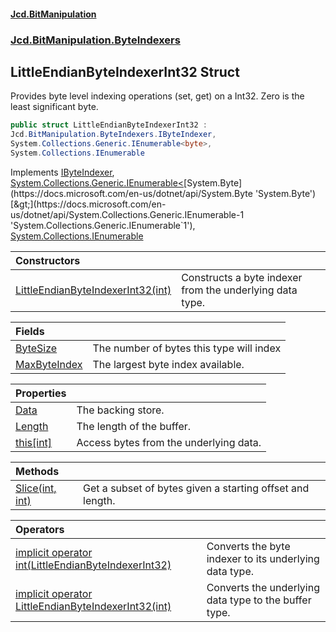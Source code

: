 #### [Jcd.BitManipulation](index.md 'index')
### [Jcd.BitManipulation.ByteIndexers](Jcd.BitManipulation.ByteIndexers.md 'Jcd.BitManipulation.ByteIndexers')

## LittleEndianByteIndexerInt32 Struct

Provides byte level indexing operations (set, get) on a Int32. Zero is the least significant byte.

```csharp
public struct LittleEndianByteIndexerInt32 :
Jcd.BitManipulation.ByteIndexers.IByteIndexer,
System.Collections.Generic.IEnumerable<byte>,
System.Collections.IEnumerable
```

Implements [IByteIndexer](Jcd.BitManipulation.ByteIndexers.IByteIndexer.md 'Jcd.BitManipulation.ByteIndexers.IByteIndexer'), [System.Collections.Generic.IEnumerable&lt;](https://docs.microsoft.com/en-us/dotnet/api/System.Collections.Generic.IEnumerable-1 'System.Collections.Generic.IEnumerable`1')[System.Byte](https://docs.microsoft.com/en-us/dotnet/api/System.Byte 'System.Byte')[&gt;](https://docs.microsoft.com/en-us/dotnet/api/System.Collections.Generic.IEnumerable-1 'System.Collections.Generic.IEnumerable`1'), [System.Collections.IEnumerable](https://docs.microsoft.com/en-us/dotnet/api/System.Collections.IEnumerable 'System.Collections.IEnumerable')

| Constructors | |
| :--- | :--- |
| [LittleEndianByteIndexerInt32(int)](Jcd.BitManipulation.ByteIndexers.LittleEndianByteIndexerInt32.LittleEndianByteIndexerInt32(int).md 'Jcd.BitManipulation.ByteIndexers.LittleEndianByteIndexerInt32.LittleEndianByteIndexerInt32(int)') | Constructs a byte indexer from the underlying data type. |

| Fields | |
| :--- | :--- |
| [ByteSize](Jcd.BitManipulation.ByteIndexers.LittleEndianByteIndexerInt32.ByteSize.md 'Jcd.BitManipulation.ByteIndexers.LittleEndianByteIndexerInt32.ByteSize') | The number of bytes this type will index |
| [MaxByteIndex](Jcd.BitManipulation.ByteIndexers.LittleEndianByteIndexerInt32.MaxByteIndex.md 'Jcd.BitManipulation.ByteIndexers.LittleEndianByteIndexerInt32.MaxByteIndex') | The largest byte index available. |

| Properties | |
| :--- | :--- |
| [Data](Jcd.BitManipulation.ByteIndexers.LittleEndianByteIndexerInt32.Data.md 'Jcd.BitManipulation.ByteIndexers.LittleEndianByteIndexerInt32.Data') | The backing store. |
| [Length](Jcd.BitManipulation.ByteIndexers.LittleEndianByteIndexerInt32.Length.md 'Jcd.BitManipulation.ByteIndexers.LittleEndianByteIndexerInt32.Length') | The length of the buffer. |
| [this[int]](Jcd.BitManipulation.ByteIndexers.LittleEndianByteIndexerInt32.this[int].md 'Jcd.BitManipulation.ByteIndexers.LittleEndianByteIndexerInt32.this[int]') | Access bytes from the underlying data. |

| Methods | |
| :--- | :--- |
| [Slice(int, int)](Jcd.BitManipulation.ByteIndexers.LittleEndianByteIndexerInt32.Slice(int,int).md 'Jcd.BitManipulation.ByteIndexers.LittleEndianByteIndexerInt32.Slice(int, int)') | Get a subset of bytes given a starting offset and length. |

| Operators | |
| :--- | :--- |
| [implicit operator int(LittleEndianByteIndexerInt32)](Jcd.BitManipulation.ByteIndexers.LittleEndianByteIndexerInt32.op_Implicitint(Jcd.BitManipulation.ByteIndexers.LittleEndianByteIndexerInt32).md 'Jcd.BitManipulation.ByteIndexers.LittleEndianByteIndexerInt32.op_Implicit int(Jcd.BitManipulation.ByteIndexers.LittleEndianByteIndexerInt32)') | Converts the byte indexer to its underlying data type. |
| [implicit operator LittleEndianByteIndexerInt32(int)](Jcd.BitManipulation.ByteIndexers.LittleEndianByteIndexerInt32.op_ImplicitJcd.BitManipulation.ByteIndexers.LittleEndianByteIndexerInt32(int).md 'Jcd.BitManipulation.ByteIndexers.LittleEndianByteIndexerInt32.op_Implicit Jcd.BitManipulation.ByteIndexers.LittleEndianByteIndexerInt32(int)') | Converts the underlying data type to the buffer type. |
